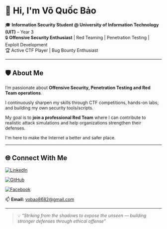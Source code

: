 # 👋 Hi, I'm Võ Quốc Bảo

🎓 **Information Security Student @ University of Information Technology (UIT)** – Year 3  
🔒 **Offensive Security Enthusiast** | Red Teaming | Penetration Testing | Exploit Development  
🏆 Active CTF Player | Bug Bounty Enthusiast

---

## 🛡️ About Me

I’m passionate about **Offensive Security, Penetration Testing and Red Team operations**.

I continuously sharpen my skills through CTF competitions, hands-on labs, and building my own security tools/scripts.  

My goal is to **join a professional Red Team** where I can contribute to realistic attack simulations and help organizations strengthen their defenses.

I'm here to make the Internet a better and safer place.

---

## 🌐 Connect With Me

[![LinkedIn](https://img.shields.io/badge/LinkedIn-%230077B5.svg?&style=for-the-badge&logo=linkedin&logoColor=white)](www.linkedin.com/in/h4ck3r10rd)  

[![GitHub](https://img.shields.io/badge/GitHub-%2312100E.svg?&style=for-the-badge&logo=github&logoColor=white)](https://github.com/the-shadow-warrior-of-cybersec)  

[![Facebook](https://img.shields.io/badge/Facebook-%231877F2.svg?&style=for-the-badge&logo=facebook&logoColor=white)](https://www.facebook.com/H4ck3r10rd/)  

📫 **Email:** vobao8682@gmail.com

---

> 💡 *“Striking from the shadows to expose the unseen — building stronger defenses through ethical offense”*
